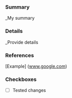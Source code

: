 ### Summary
_My summary

### Details
_Provide details

### References
[Example] (www.google.com)

### Checkboxes

- [ ] Tested changes
